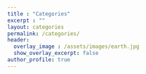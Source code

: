 ```yaml
---
title : "Categories"
excerpt : ""
layout: categories
permalink: /categories/
header:
  overlay_image : /assets/images/earth.jpg
  show_overlay_excerpt: false
author_profile: true
---
```

